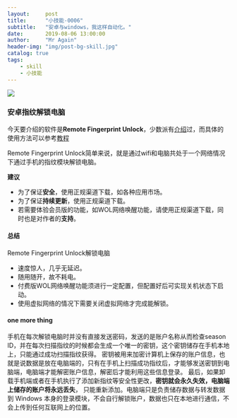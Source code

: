 ```yaml
---
layout:     post 
title:      "小技能-0006"
subtitle:   "安卓与windows，我这样自动化。" 
date:       2019-08-06 13:00:00
author:     "Mr Again"
header-img: "img/post-bg-skill.jpg"
catalog: true
tags:
    - skill
    - 小技能
---
```


![](http://ww1.sinaimg.cn/large/aaad9794gy1g5q0ij4ktej203m03ma9v.jpg)

### 安卓指纹解锁电脑

今天要介绍的软件是**Remote Fingerprint Unlock**，少数派有[介绍](http://www.sohu.com/a/314556067_115785)过，而具体的使用方法可以参考[教程](https://www.playbeta.net/experience/12979.html)

Remote Fingerprint Unlock简单来说，就是通过wifi和电脑共处于一个网络情况下通过手机的指纹模块解锁电脑。

**建议**
- 为了保证**安全**，使用正规渠道下载，如各种应用市场。
- 为了保证**持续更新**，使用正规渠道下载。
- 若需要体验会员版的功能，如WOL网络唤醒功能，请使用正规渠道下载，同时也是对作者的**支持**。

#### 总结
Remote Fingerprint Unlock解锁电脑
- 速度惊人，几乎无延迟。
- 随用随开，故不耗电。
- 付费版WOL网络唤醒功能须进行一定配置，但配置好后可实现关机状态下启动。
- 使用虚拟网络的情况下需要关闭虚拟网络才完成能解锁。

#### one more thing
手机在每次解锁电脑时并没有直接发送密码，发送的是账户名称从而检查season ID，并在每次扫描指纹的时候都会生成一个唯一的密钥，这个密钥储存在手机本地上，只能通过成功扫描指纹获得。
密钥被用来加密计算机上保存的账户信息，也就是说数据是放在电脑端的，只有在手机上扫描成功指纹后，才能够发送密钥到电脑端，电脑端才能解密账户信息，解密后才能利用这些信息登录。
最后，如果卸载手机端或者在手机执行了添加新指纹等安全性更改，**密钥就会永久失效，电脑端上储存的账户将永远丢失**，
只能重新添加。电脑端只是负责储存数据与转发数据到 Windows 本身的登录模块，不会自行解锁账户，数据也只在本地进行通信，不会上传到任何互联网上的位置。

